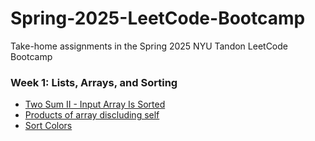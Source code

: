 # Spring-2025-LeetCode-Bootcamp
Take-home assignments in the Spring 2025 NYU Tandon LeetCode Bootcamp 

### Week 1: Lists, Arrays, and Sorting
- [Two Sum II - Input Array Is Sorted](https://leetcode.com/problems/two-sum-ii-input-array-is-sorted/description/)
- [Products of array discluding self](https://leetcode.com/problems/product-of-array-except-self/description/)
- [Sort Colors](https://leetcode.com/problems/sort-colors/description/)